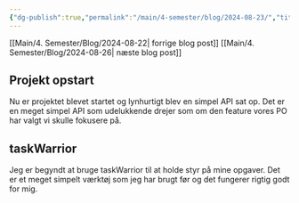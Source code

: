 ```yaml
---
{"dg-publish":true,"permalink":"/main/4-semester/blog/2024-08-23/","title":"Fre. d. 23. Aug","created":"2024-08-26T06:15:08.124+02:00"}
---
```


[[Main/4. Semester/Blog/2024-08-22\| forrige blog post]]
[[Main/4. Semester/Blog/2024-08-26\| næste blog post]]

## Projekt opstart

Nu er projektet blevet startet og lynhurtigt blev en simpel API sat op. Det er
en meget simpel API som udelukkende drejer som om den feature vores PO har valgt
vi skulle fokusere på.

## taskWarrior

Jeg er begyndt at bruge taskWarrior til at holde styr på mine opgaver. Det er et
meget simpelt værktøj som jeg har brugt før og det fungerer rigtig godt for mig.
